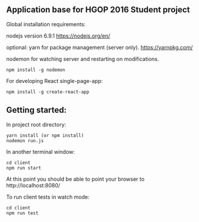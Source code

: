 ## Application base for HGOP 2016 Student project

Global installation requirements:

nodejs version 6.9.1
https://nodejs.org/en/

optional: yarn for package management (server only).
https://yarnpkg.com/


nodemon for watching server and restarting on modifications.
```
npm install -g nodemon
```


For developing React single-page-app:

```
npm install -g create-react-app
```


## Getting started:

In project root directory:

```
yarn install (or npm install)
nodemon run.js
```

In another terminal window:
```
cd client
npm run start
```

At this point you should be able to point your browser to http://localhost:8080/

To run client tests in watch mode:
```
cd client
npm run test
```


